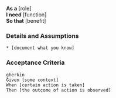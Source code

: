 **As a** [role]  
**I need** [function]  
**So that** [benefit]  
      
### Details and Assumptions

    * [document what you know]      


### Acceptance Criteria     
    
    gherkin 
    Given [some context]
    When [certain action is taken]
    Then [the outcome of action is observed]